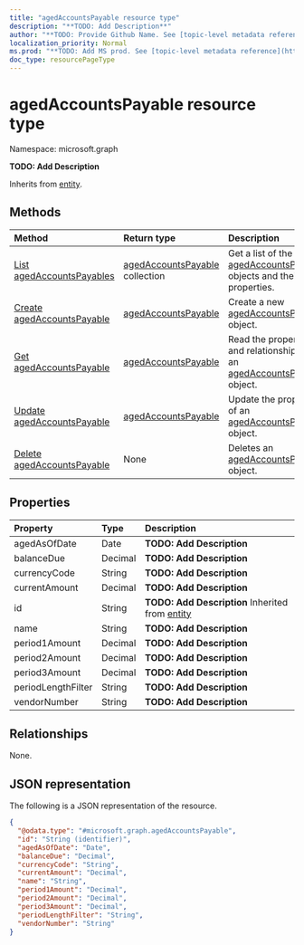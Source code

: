 ```yaml
---
title: "agedAccountsPayable resource type"
description: "**TODO: Add Description**"
author: "**TODO: Provide Github Name. See [topic-level metadata reference](https://msgo.azurewebsites.net/add/document/guidelines/metadata.html#topic-level-metadata)**"
localization_priority: Normal
ms.prod: "**TODO: Add MS prod. See [topic-level metadata reference](https://msgo.azurewebsites.net/add/document/guidelines/metadata.html#topic-level-metadata)**"
doc_type: resourcePageType
---
```


# agedAccountsPayable resource type

Namespace: microsoft.graph



**TODO: Add Description**


Inherits from [entity](../resources/entity.md).

## Methods
|Method|Return type|Description|
|:---|:---|:---|
|[List agedAccountsPayables](../api/agedaccountspayable-list.md)|[agedAccountsPayable](../resources/agedaccountspayable.md) collection|Get a list of the [agedAccountsPayable](../resources/agedaccountspayable.md) objects and their properties.|
|[Create agedAccountsPayable](../api/agedaccountspayable-create.md)|[agedAccountsPayable](../resources/agedaccountspayable.md)|Create a new [agedAccountsPayable](../resources/agedaccountspayable.md) object.|
|[Get agedAccountsPayable](../api/agedaccountspayable-get.md)|[agedAccountsPayable](../resources/agedaccountspayable.md)|Read the properties and relationships of an [agedAccountsPayable](../resources/agedaccountspayable.md) object.|
|[Update agedAccountsPayable](../api/agedaccountspayable-update.md)|[agedAccountsPayable](../resources/agedaccountspayable.md)|Update the properties of an [agedAccountsPayable](../resources/agedaccountspayable.md) object.|
|[Delete agedAccountsPayable](../api/agedaccountspayable-delete.md)|None|Deletes an [agedAccountsPayable](../resources/agedaccountspayable.md) object.|

## Properties
|Property|Type|Description|
|:---|:---|:---|
|agedAsOfDate|Date|**TODO: Add Description**|
|balanceDue|Decimal|**TODO: Add Description**|
|currencyCode|String|**TODO: Add Description**|
|currentAmount|Decimal|**TODO: Add Description**|
|id|String|**TODO: Add Description** Inherited from [entity](../resources/entity.md)|
|name|String|**TODO: Add Description**|
|period1Amount|Decimal|**TODO: Add Description**|
|period2Amount|Decimal|**TODO: Add Description**|
|period3Amount|Decimal|**TODO: Add Description**|
|periodLengthFilter|String|**TODO: Add Description**|
|vendorNumber|String|**TODO: Add Description**|

## Relationships
None.

## JSON representation
The following is a JSON representation of the resource.
<!-- {
  "blockType": "resource",
  "keyProperty": "id",
  "@odata.type": "microsoft.graph.agedAccountsPayable",
  "baseType": "microsoft.graph.entity",
  "openType": false
}
-->
``` json
{
  "@odata.type": "#microsoft.graph.agedAccountsPayable",
  "id": "String (identifier)",
  "agedAsOfDate": "Date",
  "balanceDue": "Decimal",
  "currencyCode": "String",
  "currentAmount": "Decimal",
  "name": "String",
  "period1Amount": "Decimal",
  "period2Amount": "Decimal",
  "period3Amount": "Decimal",
  "periodLengthFilter": "String",
  "vendorNumber": "String"
}
```

